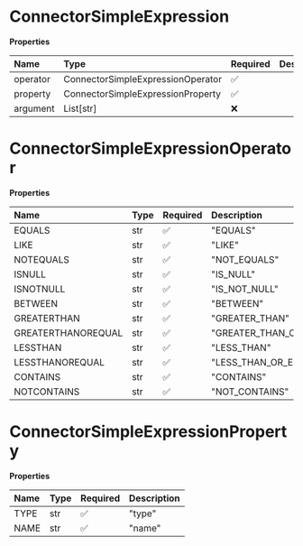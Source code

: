 # ConnectorSimpleExpression

**Properties**

| Name     | Type                              | Required | Description |
| :------- | :-------------------------------- | :------- | :---------- |
| operator | ConnectorSimpleExpressionOperator | ✅       |             |
| property | ConnectorSimpleExpressionProperty | ✅       |             |
| argument | List[str]                         | ❌       |             |

# ConnectorSimpleExpressionOperator

**Properties**

| Name               | Type | Required | Description             |
| :----------------- | :--- | :------- | :---------------------- |
| EQUALS             | str  | ✅       | "EQUALS"                |
| LIKE               | str  | ✅       | "LIKE"                  |
| NOTEQUALS          | str  | ✅       | "NOT_EQUALS"            |
| ISNULL             | str  | ✅       | "IS_NULL"               |
| ISNOTNULL          | str  | ✅       | "IS_NOT_NULL"           |
| BETWEEN            | str  | ✅       | "BETWEEN"               |
| GREATERTHAN        | str  | ✅       | "GREATER_THAN"          |
| GREATERTHANOREQUAL | str  | ✅       | "GREATER_THAN_OR_EQUAL" |
| LESSTHAN           | str  | ✅       | "LESS_THAN"             |
| LESSTHANOREQUAL    | str  | ✅       | "LESS_THAN_OR_EQUAL"    |
| CONTAINS           | str  | ✅       | "CONTAINS"              |
| NOTCONTAINS        | str  | ✅       | "NOT_CONTAINS"          |

# ConnectorSimpleExpressionProperty

**Properties**

| Name | Type | Required | Description |
| :--- | :--- | :------- | :---------- |
| TYPE | str  | ✅       | "type"      |
| NAME | str  | ✅       | "name"      |

